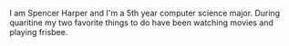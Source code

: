 I am Spencer Harper and I'm a 5th year computer science major. During quaritine my two favorite things to do have been watching movies and playing frisbee.

